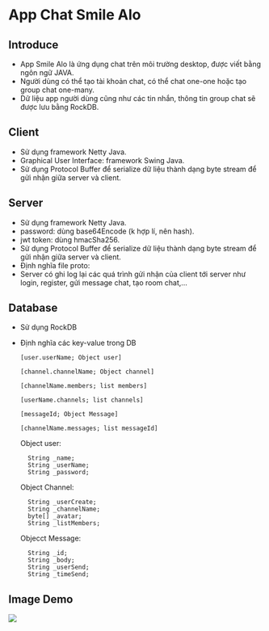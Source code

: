 # App Chat Smile Alo
## Introduce
- App Smile Alo là ứng dụng chat trên môi trường desktop, được viết bằng ngôn ngữ JAVA.
- Người dùng có thể tạo tài khoản chat, có thể chat one-one hoặc tạo group chat one-many.
- Dữ liệu app người dùng cũng như các tin nhắn, thông tin group chat sẽ được lưu bằng RockDB.

## Client
- Sử dụng framework Netty Java.
- Graphical User Interface: framework Swing Java.
- Sử dụng Protocol Buffer để serialize dữ liệu thành dạng byte stream để gửi nhận giữa server và client.

## Server 
- Sử dụng framework Netty Java.
- password: dùng base64Encode (k hợp lí, nên hash).
- jwt token: dùng hmacSha256.
- Sử dụng Protocol Buffer để serialize dữ liệu thành dạng byte stream để gửi nhận giữa server và client.
- Định nghĩa file proto:
- Server có ghi log lại các quá trình gửi nhận của client tới server như login, register, gửi message chat, tạo room chat,...

## Database
- Sử dụng RockDB
- Định nghĩa các key-value trong DB

    `[user.userName; Object user]`

    `[channel.channelName; Object channel]`

    `[channelName.members; list members]`

    `[userName.channels; list channels]`

    `[messageId; Object Message]`

    `[channelName.messages; list messageId]`

    Object user: 
    
        String _name;
        String _userName;
        String _password;
        
    Object Channel:

        String _userCreate;
        String _channelName;
        byte[] _avatar;
        String _listMembers;
    
    Objecct Message:

        String _id;
        String _body;
        String _userSend;
        String _timeSend;

## Image Demo

![](https://media.giphy.com/media/iNKB2snFBDCMW5MZwo/giphy.gif)
